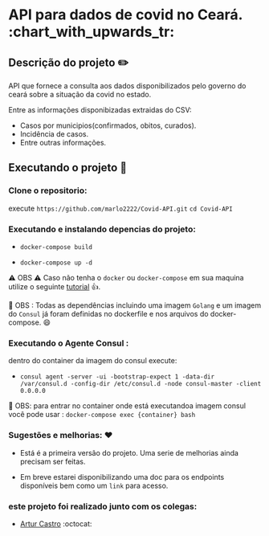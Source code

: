 # API para dados de covid no Ceará. :chart_with_upwards_tr:


## Descrição do projeto :pencil2:

API que fornece a consulta aos dados disponibilizados pelo governo do ceará sobre a situação da covid no estado.

Entre as informações disponibizadas extraidas do CSV:
- Casos por municipios(confirmados, obitos, curados).
- Incidência de casos.
- Entre outras informações.

## Executando o projeto :rocket:

### Clone o repositorio: 
execute `https://github.com/marlo2222/Covid-API.git`
`cd Covid-API`

### Executando e instalando depencias do projeto: 

- `docker-compose build` 

- `docker-compose up -d`

:warning: OBS :warning: Caso não tenha o `docker` ou `docker-compose` em sua maquina utilize o seguinte [tutorial](https://phoenixnap.com/kb/install-docker-compose-ubuntu) :thumbsup:.

:pushpin: OBS : Todas as dependências incluindo uma imagem `Golang` e um imagem do `Consul` já foram definidas no dockerfile e nos arquivos do docker-compose. :smile:

### Executando o Agente Consul : 

dentro do container da imagem do consul execute:

- `consul agent -server -ui -bootstrap-expect 1 -data-dir /var/consul.d -config-dir /etc/consul.d -node consul-master -client 0.0.0.0`

:pushpin: OBS: para entrar no container onde está executandoa imagem consul você pode usar : `docker-compose exec {container} bash`

### Sugestões e melhorias: :heart:

- Está é a primeira versão do projeto. Uma serie de melhorias ainda precisam ser feitas.

- Em breve estarei disponibilizando uma doc para os endpoints disponíveis  bem como um `link` para acesso.

### este projeto foi realizado junto com os colegas: 

- [Artur Castro](https://github.com/ArturCRS) :octocat:
